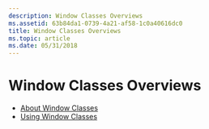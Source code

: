 ```yaml
---
description: Window Classes Overviews
ms.assetid: 63b84da1-0739-4a21-af58-1c0a40616dc0
title: Window Classes Overviews
ms.topic: article
ms.date: 05/31/2018
---
```


# Window Classes Overviews

-   [About Window Classes](about-window-classes.md)
-   [Using Window Classes](using-window-classes.md)

 

 



